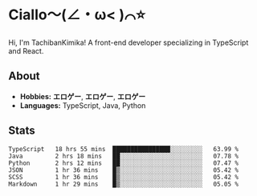 # Ciallo～(∠・ω< )⌒⭐️

Hi, I'm TachibanKimika! A front-end developer specializing in TypeScript and React.

## About
- **Hobbies:** **エロゲー**, **エロゲー**, **エロゲー**
- **Languages:** TypeScript, Java, Python

## Stats
<!--START_SECTION:waka-->

```text
TypeScript   18 hrs 55 mins  ████████████████░░░░░░░░░   63.99 %
Java         2 hrs 18 mins   ██░░░░░░░░░░░░░░░░░░░░░░░   07.78 %
Python       2 hrs 12 mins   ██░░░░░░░░░░░░░░░░░░░░░░░   07.47 %
JSON         1 hr 36 mins    █▒░░░░░░░░░░░░░░░░░░░░░░░   05.42 %
SCSS         1 hr 36 mins    █▒░░░░░░░░░░░░░░░░░░░░░░░   05.42 %
Markdown     1 hr 29 mins    █▒░░░░░░░░░░░░░░░░░░░░░░░   05.05 %
```

<!--END_SECTION:waka-->

<!-- ![Metrics](https://metrics.lecoq.io/TachibanaKimika?template=classic&base.activity=0&base.community=0&base.repositories=0&languages=1&isocalendar=1&isocalendar.duration=half-year&languages.limit=8&languages.sections=most-used&languages.colors=github&languages.threshold=0%25&languages.indepth=false&languages.recent.load=300&languages.recent.days=14&config.timezone=Asia%2FShanghai)
 -->
